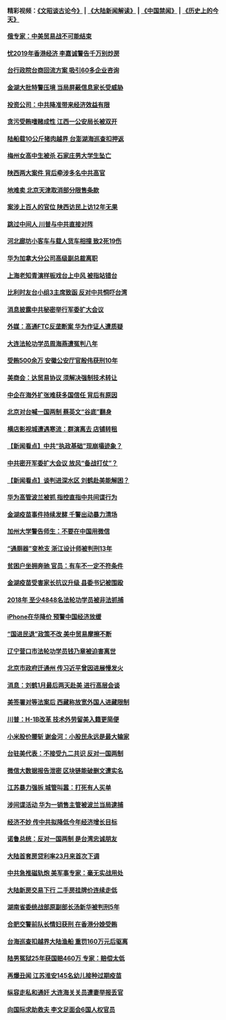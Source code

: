 #### 精彩视频：[《文昭谈古论今》](https://github.com/gfw-breaker/wenzhao/blob/master/README.md?t=01121530) | [《大陆新闻解读》](https://github.com/gfw-breaker/ntdtv-comedy/blob/master/README.md?t=01121530) | [《中国禁闻》](https://github.com/gfw-breaker/ntdtv-news/blob/master/README.md?t=01121530) | [《历史上的今天》](https://github.com/gfw-breaker/today-in-history/blob/master/README.md?t=01121530) 

#### [俄专家：中美贸易战不可能结束](../pages/nsc413/n10970884.md?t=01121530) 

#### [忧2019年香港经济 李嘉诚警告千万别炒房](../pages/nsc413/n10970868.md?t=01121530) 


#### [台行政院台商回流方案 吸引60多企业咨询](../pages/nsc413/n10970834.md?t=01121530) 

#### [金湖大批特警压境 当局屏蔽信息家长受威胁](../pages/nsc413/n10970369.md?t=01121530) 

#### [投资公司：中共降准带来经济效益有限](../pages/nsc413/n10970083.md?t=01121530) 

#### [贪污受贿嗜赌成性 江西一公安局长被双开](../pages/nsc413/n10970350.md?t=01121530) 

#### [陆船载10公斤猪肉越界 台澎湖海巡查扣押返](../pages/nsc413/n10970311.md?t=01121530) 

#### [梅州女高中生被杀 石家庄男大学生坠亡](../pages/nsc413/n10970258.md?t=01121530) 

#### [陕西两大案件 背后牵涉多名中共高官](../pages/nsc413/n10970216.md?t=01121530) 

#### [地难卖 北京天津取消部分限售条款](../pages/nsc413/n10969773.md?t=01121530) 

#### [案涉上百人的官位 陕西访民上访12年无果](../pages/nsc413/n10962577.md?t=01121530) 

#### [跳过中间人 川普与中共直接对阵](../pages/nsc413/n10961332.md?t=01121530) 

#### [河北廊坊小客车与载人货车相撞 致2死19伤](../pages/nsc413/n10969830.md?t=01121530) 

#### [华为加拿大分公司高级副总裁离职](../pages/nsc413/n10969911.md?t=01121530) 

#### [上海老知青演样板戏台上中风 被指站错台](../pages/nsc413/n10969718.md?t=01121530) 

#### [比利时友台小组3主席致函 反对中共恫吓台湾](../pages/nsc413/n10969787.md?t=01121530) 

#### [消息披露中共秘密举行军委扩大会议](../pages/nsc413/n10968368.md?t=01121530) 

#### [外媒：高通FTC反垄断案 华为作证人遭质疑](../pages/nsc413/n10969482.md?t=01121530) 

#### [大连法轮功学员周海燕遭冤判八年](../pages/nsc413/n10966805.md?t=01121530) 

#### [受贿500余万 安徽公安厅官殷伟获刑10年](../pages/nsc413/n10969392.md?t=01121530) 

#### [美商会：达贸易协议 须解决强制技术转让](../pages/nsc413/n10969621.md?t=01121530) 

#### [中企在海外扩张难获多国信任 背后有原因](../pages/nsc413/n10969228.md?t=01121530) 

#### [北京对台喊一国两制 蔡英文“谷底”翻身](../pages/nsc413/n10969033.md?t=01121530) 

#### [横店影视城遭遇寒流：群演离去 店铺转租](../pages/nsc413/n10969375.md?t=01121530) 

#### [【新闻看点】中共“执政基础”现崩塌迹象？](../pages/nsc413/n10969324.md?t=01121530) 

#### [中共密开军委扩大会议 放风“备战打仗”？](../pages/nsc413/n10969495.md?t=01121530) 

#### [【新闻看点】谈判进深水区 刘鹤赴美能解困？](../pages/nsc413/n10969116.md?t=01121530) 

#### [华为高管波兰被抓 指控直指中共间谍行为](../pages/nsc413/n10969265.md?t=01121530) 

#### [金湖疫苗事件持续发酵 千警出动暴力清场](../pages/nsc413/n10969436.md?t=01121530) 

#### [加州大学警告师生：不要在中国用微信](../pages/nsc413/n10969475.md?t=01121530) 

#### [“通厕器”变枪支 浙江设计师被判刑13年](../pages/nsc413/n10969331.md?t=01121530) 

#### [贫困户坐拥奔驰 官员：有车不一定不符条件](../pages/nsc413/n10969305.md?t=01121530) 

#### [金湖疫苗受害家长抗议升级 县委书记被围殴](../pages/nsc413/n10969103.md?t=01121530) 

#### [2018年 至少4848名法轮功学员被非法抓捕](../pages/nsc413/n10968595.md?t=01121530) 

#### [iPhone在华降价 预警中国经济放缓](../pages/nsc413/n10968933.md?t=01121530) 

#### [“国进民退”政策不改 美中贸易摩擦不断](../pages/nsc413/n10969143.md?t=01121530) 

#### [辽宁营口市法轮功学员钱乃章被迫害离世](../pages/nsc413/n10968367.md?t=01121530) 

#### [北京市政府迁通州 传习近平曾因进展慢发火](../pages/nsc413/n10969158.md?t=01121530) 

#### [消息：刘鹤1月最后两天赴美 进行高层会谈](../pages/nsc413/n10967146.md?t=01121530) 

#### [美签署对等法案后 西藏称放宽外国人进藏限制](../pages/nsc413/n10969024.md?t=01121530) 


#### [川普：H-1B改革 技术外劳留美入籍更简便](../pages/nsc413/n10968990.md?t=01121530) 

#### [小米股价腰斩 谢金河：小股民永远是最大输家](../pages/nsc413/n10967179.md?t=01121530) 

#### [台驻美代表：不接受九二共识 反对一国两制](../pages/nsc413/n10968917.md?t=01121530) 

#### [微信大数据报告泄密 区块链能破删文遭实名](../pages/nsc413/n10968642.md?t=01121530) 

#### [江苏暴力强拆 城管叫嚣：打死有人买单](../pages/nsc413/n10968832.md?t=01121530) 

#### [涉间谍活动 华为一销售主管被波兰当局逮捕](../pages/nsc413/n10968651.md?t=01121530) 

#### [经济不妙 传中共拟降低今年经济增长目标](../pages/nsc413/n10968504.md?t=01121530) 

#### [诺鲁总统：反对一国两制 是台湾忠诚朋友](../pages/nsc413/n10968544.md?t=01121530) 

#### [大陆首套房贷利率23月来首次下调](../pages/nsc413/n10968231.md?t=01121530) 

#### [中共急推磁轨炮 美军事专家：毫无实战用处](../pages/nsc413/n10968326.md?t=01121530) 

#### [大陆新房交易下行 二手房挂牌价连续走低](../pages/nsc413/n10967248.md?t=01121530) 

#### [湖南省委统战部原副部长汤新华被判刑5年](../pages/nsc413/n10967780.md?t=01121530) 

#### [合肥交警前队长情妇获刑 在香港分娩受贿](../pages/nsc413/n10967742.md?t=01121530) 

#### [台海巡查扣越界大陆渔船 重罚160万元后驱离](../pages/nsc413/n10968245.md?t=01121530) 

#### [陆男冤狱25年获国赔460万 专家：赔偿太低](../pages/nsc413/n10967953.md?t=01121530) 

#### [再爆丑闻 江苏淮安145名幼儿接种过期疫苗](../pages/nsc413/n10967610.md?t=01121530) 

#### [纵容走私和通奸 大连海关关员遭妻举报丢官](../pages/nsc413/n10967458.md?t=01121530) 

#### [向国际求助救夫 李文足面会6国人权官员](../pages/nsc413/n10967070.md?t=01121530) 

